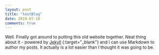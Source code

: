 ```yaml
---
layout: post
title: "testBlog"
date: 2019-07-10
comments: true
---
```


Well. Finally got around to putting this old website together. Neat thing about it - powered by [Jekyll](http://jekyllrb.com) {:target="_blank"} and I can use Markdown to author my posts. It actually is a lot easier than I thought it was going to be.

